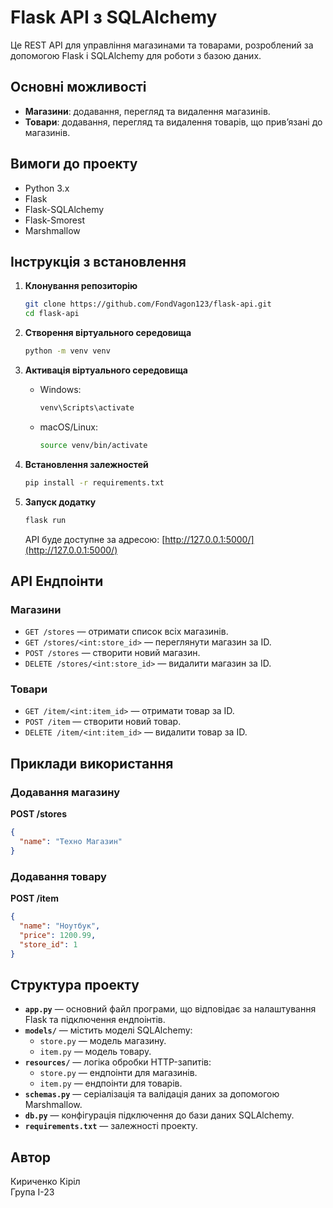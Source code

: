 # Flask API з SQLAlchemy

Це REST API для управління магазинами та товарами, розроблений за допомогою Flask і SQLAlchemy для роботи з базою даних.

## Основні можливості
- **Магазини**: додавання, перегляд та видалення магазинів.
- **Товари**: додавання, перегляд та видалення товарів, що прив’язані до магазинів.

## Вимоги до проекту
- Python 3.x
- Flask
- Flask-SQLAlchemy
- Flask-Smorest
- Marshmallow

## Інструкція з встановлення
1. **Клонування репозиторію**  
   ```bash
   git clone https://github.com/FondVagon123/flask-api.git
   cd flask-api
   ```

2. **Створення віртуального середовища**  
   ```bash
   python -m venv venv
   ```

3. **Активація віртуального середовища**  
   - Windows:
     ```bash
     venv\Scripts\activate
     ```
   - macOS/Linux:
     ```bash
     source venv/bin/activate
     ```

4. **Встановлення залежностей**  
   ```bash
   pip install -r requirements.txt
   ```

5. **Запуск додатку**  
   ```bash
   flask run
   ```
   API буде доступне за адресою: [http://127.0.0.1:5000/](http://127.0.0.1:5000/)

## API Ендпоінти
### Магазини
- `GET /stores` — отримати список всіх магазинів.
- `GET /stores/<int:store_id>` — переглянути магазин за ID.
- `POST /stores` — створити новий магазин.
- `DELETE /stores/<int:store_id>` — видалити магазин за ID.

### Товари
- `GET /item/<int:item_id>` — отримати товар за ID.
- `POST /item` — створити новий товар.
- `DELETE /item/<int:item_id>` — видалити товар за ID.

## Приклади використання
### Додавання магазину  
**POST /stores**  
```json
{
  "name": "Техно Магазин"
}
```

### Додавання товару  
**POST /item**  
```json
{
  "name": "Ноутбук",
  "price": 1200.99,
  "store_id": 1
}
```

## Структура проекту
- **`app.py`** — основний файл програми, що відповідає за налаштування Flask та підключення ендпоінтів.
- **`models/`** — містить моделі SQLAlchemy:
  - `store.py` — модель магазину.
  - `item.py` — модель товару.
- **`resources/`** — логіка обробки HTTP-запитів:
  - `store.py` — ендпоінти для магазинів.
  - `item.py` — ендпоінти для товарів.
- **`schemas.py`** — серіалізація та валідація даних за допомогою Marshmallow.
- **`db.py`** — конфігурація підключення до бази даних SQLAlchemy.
- **`requirements.txt`** — залежності проекту.

## Автор
Кириченко Кіріл  
Група I-23  

